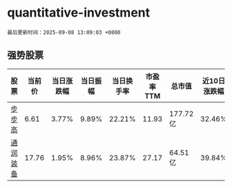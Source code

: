 # quantitative-investment

`最后更新时间：2025-09-08 13:09:03 +0800`

## 强势股票

|股票|当前价|当日涨跌幅|当日振幅|当日换手率|市盈率TTM|总市值|近10日涨跌幅|
|----|----|----|----|----|----|----|----|
|[步步高](https://xueqiu.com/S/SZ002251)|6.61|3.77%|9.89%|22.21%|11.93|177.72亿|32.46%|
|[通润装备](https://xueqiu.com/S/SZ002150)|17.76|1.95%|8.96%|23.87%|27.17|64.51亿|39.84%|

